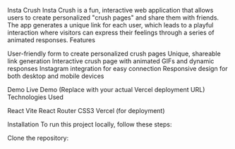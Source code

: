 Insta Crush
Insta Crush is a fun, interactive web application that allows users to create personalized "crush pages" and share them with friends. The app generates a unique link for each user, which leads to a playful interaction where visitors can express their feelings through a series of animated responses.
Features

User-friendly form to create personalized crush pages
Unique, shareable link generation
Interactive crush page with animated GIFs and dynamic responses
Instagram integration for easy connection
Responsive design for both desktop and mobile devices

Demo
Live Demo (Replace with your actual Vercel deployment URL)
Technologies Used

React
Vite
React Router
CSS3
Vercel (for deployment)

Installation
To run this project locally, follow these steps:

Clone the repository:
